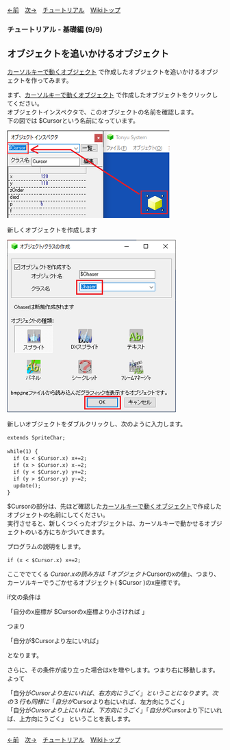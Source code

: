 

[←前](./tr-basic08)&emsp;[次→](./tr-basic99)&emsp;[チュートリアル](./tutorial)&emsp;[Wikiトップ](./)

<title>チュートリアル - 基礎編 (9/9) - オブジェクトを追いかけるオブジェクト</title>

### チュートリアル - 基礎編 (9/9)
## オブジェクトを追いかけるオブジェクト

[カーソルキーで動くオブジェクト](./tr-basic08) で作成したオブジェクトを追いかけるオブジェクトを作ってみます。

まず、[カーソルキーで動くオブジェクト](./tr-basic08) で作成したオブジェクトをクリックしてください。  
オブジェクトインスペクタで、このオブジェクトの名前を確認します。  
下の図では $Cursorという名前になっています。

![click-cursor.png](./img/click-cursor.png)

新しくオブジェクトを作成します

![create-chaser.png](./img/create-chaser.png)

新しいオブジェクトをダブルクリックし、次のように入力します。
```
extends SpriteChar;

while(1) {
  if (x < $Cursor.x) x+=2;
  if (x > $Cursor.x) x-=2;
  if (y < $Cursor.y) y+=2;
  if (y > $Cursor.y) y-=2;
  update();
}
```
$Cursorの部分は、先ほど確認した[カーソルキーで動くオブジェクト](./tr-basic08)で作成したオブジェクトの名前にしてください。  
実行させると、新しくつくったオブジェクトは、カーソルキーで動かせるオブジェクトのいる方にちかづいてきます。

プログラムの説明をします。
```
if (x < $Cursor.x) x+=2;
```

ここででてくる $Cursor.xの読み方は「オブジェクト$Cursorのxの値」、つまり、カーソルキーでうごかせるオブジェクト( $Cursor )のx座標です。

if文の条件は

「自分のx座標が $Cursorのx座標より小さければ 」

つまり

「自分が$Cursorより左にいれば」

となります。

さらに、その条件が成り立った場合はxを増やします。つまり右に移動します。 よって

「自分が$Cursorより左にいれば、右方向にうごく」 ということになります。 次の３行も同様に  
「自分が$Cursorより右にいれば、左方向にうごく」  
「自分が$Cursorより上にいれば、下方向にうごく」  
「自分が$Cursorより下にいれば、上方向にうごく」 ということを表します。  

***

[←前](./tr-basic08)&emsp;[次→](./tr-basic99)&emsp;[チュートリアル](./tutorial)&emsp;[Wikiトップ](./)
